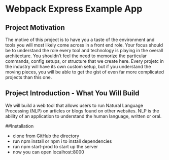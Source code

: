 # Webpack Express Example App

## Project Motivation

The motive of this project is to have you a taste of the environment and tools you will most likely come across in a front end role. 
Your focus should be to understand the role every tool and technology is playing in the overall architecture. 
You shouldn’t feel the need to memorize the particular commands, config setups, or structure that we create here. 
Every projetc in the industry will have its own custom setup, but if you understand the moving pieces, 
you will be able to get the gist of even far more complicated projects than this one.

## Project Introduction - What You Will Build

We will build a web tool that allows users to run Natural Language Processing (NLP) on articles or blogs found on other websites. 
NLP is the ability of an application to understand the human language, written or oral.

##Installation

* clone from GitHub the directory
* run npm install or npm i to install dependencies
* run npm start-prod to start up the server
* now you can open localhost:8000 
